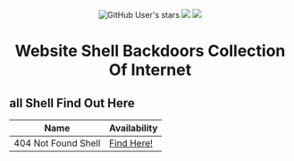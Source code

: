 
<p align="center">
<img alt="GitHub User's stars" src="https://img.shields.io/github/stars/7r0j4ncodeing/Web-Shells?style=for-the-badge">
<img src="https://img.shields.io/github/forks/7r0j4ncodeing/Web-Shells?color=orange&style=for-the-badge">
<img src="https://img.shields.io/badge/Made%20With-LOVE-lime?style=for-the-badge">
</p>
<h1><p align="center">Website Shell Backdoors Collection Of Internet</p></h1>

## all Shell Find Out Here
| Name | Availability |
|------|------|
|  404 Not Found Shell  | [Find Here!]() |
